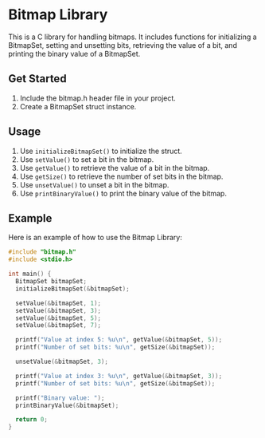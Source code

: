# Bitmap Library
This is a C library for handling bitmaps. It includes functions for initializing a BitmapSet, setting and unsetting bits, retrieving the value of a bit, and printing the binary value of a BitmapSet.

## Get Started
1. Include the bitmap.h header file in your project.
2. Create a BitmapSet struct instance.

## Usage
1. Use `initializeBitmapSet()` to initialize the struct.
2. Use `setValue()` to set a bit in the bitmap.
3. Use `getValue()` to retrieve the value of a bit in the bitmap.
4. Use `getSize()` to retrieve the number of set bits in the bitmap.
5. Use `unsetValue()` to unset a bit in the bitmap.
6. Use `printBinaryValue()` to print the binary value of the bitmap.


## Example
Here is an example of how to use the Bitmap Library:

~~~c
#include "bitmap.h"
#include <stdio.h>

int main() {
  BitmapSet bitmapSet;
  initializeBitmapSet(&bitmapSet);

  setValue(&bitmapSet, 1);
  setValue(&bitmapSet, 3);
  setValue(&bitmapSet, 5);
  setValue(&bitmapSet, 7);

  printf("Value at index 5: %u\n", getValue(&bitmapSet, 5));
  printf("Number of set bits: %u\n", getSize(&bitmapSet));

  unsetValue(&bitmapSet, 3);

  printf("Value at index 3: %u\n", getValue(&bitmapSet, 3));
  printf("Number of set bits: %u\n", getSize(&bitmapSet));

  printf("Binary value: ");
  printBinaryValue(&bitmapSet);

  return 0;
}
~~~
